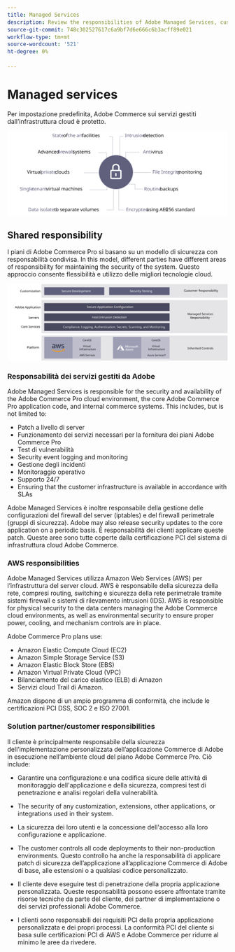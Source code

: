 ```yaml
---
title: Managed Services
description: Review the responsibilities of Adobe Managed Services, customers, and cloud service providers for your Adobe Commerce on cloud infrastructure implementaiton.
source-git-commit: 748c302527617c6a9bf7d6e666c6b3acff89e021
workflow-type: tm+mt
source-wordcount: '521'
ht-degree: 0%

---
```



# Managed services

Per impostazione predefinita, Adobe Commerce sui servizi gestiti dall’infrastruttura cloud è protetto.

![Diagramma che mostra Adobe Commerce Managed Services](../../../assets/playbooks/managed-services.svg)

## Shared responsibility

I piani di Adobe Commerce Pro si basano su un modello di sicurezza con responsabilità condivisa. In this model, different parties have different areas of responsibility for maintaining the security of the system. Questo approccio consente flessibilità e utilizzo delle migliori tecnologie cloud.

![Diagramma che mostra il modello di responsabilità condivisa di Adobe Commerce](../../../assets/playbooks/shared-responsibility.svg)

### Responsabilità dei servizi gestiti da Adobe

Adobe Managed Services is responsible for the security and availability of the Adobe Commerce Pro cloud environment, the core Adobe Commerce Pro application code, and internal commerce systems. This includes, but is not limited to:

- Patch a livello di server
- Funzionamento dei servizi necessari per la fornitura dei piani Adobe Commerce Pro
- Test di vulnerabilità
- Security event logging and monitoring
- Gestione degli incidenti
- Monitoraggio operativo
- Supporto 24/7
- Ensuring that the customer infrastructure is available in accordance with SLAs

Adobe Managed Services è inoltre responsabile della gestione delle configurazioni del firewall del server (iptables) e del firewall perimetrale (gruppi di sicurezza). Adobe may also release security updates to the core application on a periodic basis. È responsabilità dei clienti applicare queste patch. Queste aree sono tutte coperte dalla certificazione PCI del sistema di infrastruttura cloud Adobe Commerce.

### AWS responsibilities

Adobe Managed Services utilizza Amazon Web Services (AWS) per l’infrastruttura del server cloud. AWS è responsabile della sicurezza della rete, compresi routing, switching e sicurezza della rete perimetrale tramite sistemi firewall e sistemi di rilevamento intrusioni (IDS). AWS is responsible for physical security to the data centers managing the Adobe Commerce cloud environments, as well as environmental security to ensure proper power, cooling, and mechanism controls are in place.

Adobe Commerce Pro plans use:

- Amazon Elastic Compute Cloud (EC2)
- Amazon Simple Storage Service (S3)
- Amazon Elastic Block Store (EBS)
- Amazon Virtual Private Cloud (VPC)
- Bilanciamento del carico elastico (ELB) di Amazon
- Servizi cloud Trail di Amazon.

Amazon dispone di un ampio programma di conformità, che include le certificazioni PCI DSS, SOC 2 e ISO 27001.

### Solution partner/customer responsibilities

Il cliente è principalmente responsabile della sicurezza dell’implementazione personalizzata dell’applicazione Commerce di Adobe in esecuzione nell’ambiente cloud del piano Adobe Commerce Pro. Ciò include:

- Garantire una configurazione e una codifica sicure delle attività di monitoraggio dell&#39;applicazione e della sicurezza, compresi test di penetrazione e analisi regolari della vulnerabilità.

- The security of any customization, extensions, other applications, or integrations used in their system.

- La sicurezza dei loro utenti e la concessione dell&#39;accesso alla loro configurazione e applicazione.

- The customer controls all code deployments to their non-production environments. Questo controllo ha anche la responsabilità di applicare patch di sicurezza dell’applicazione all’applicazione Commerce di Adobe di base, alle estensioni o a qualsiasi codice personalizzato.

- Il cliente deve eseguire test di penetrazione della propria applicazione personalizzata. Queste responsabilità possono essere affrontate tramite risorse tecniche da parte del cliente, dei partner di implementazione o dei servizi professionali Adobe Commerce.

- I clienti sono responsabili dei requisiti PCI della propria applicazione personalizzata e dei propri processi. La conformità PCI del cliente si basa sulle certificazioni PCI di AWS e Adobe Commerce per ridurre al minimo le aree da rivedere.
